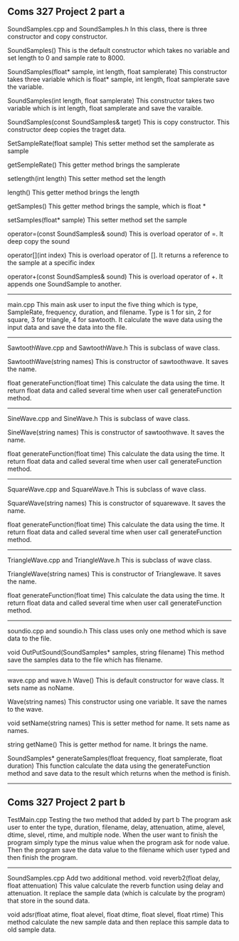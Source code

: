 Coms 327 Project 2 part a
-----------------------------------------------------------------------------------------------------------------------------------
SoundSamples.cpp and SoundSamples.h
In this class, there is three constructor and copy constructor.

SoundSamples()
This is the default constructor which takes no variable and set length to 0 and sample rate to 8000.

SoundSamples(float* sample, int length, float samplerate)
This constructor takes three variable which is float* sample, int length, float samplerate save the variable.

SoundSamples(int length, float samplerate)
This constructor takes two variable which is int length, float samplerate and save the varaible.

SoundSamples(const SoundSamples& target)
This is copy constructor. This constructor deep copies the traget data.

SetSampleRate(float sample)
This setter method set the samplerate as sample

getSempleRate()
This getter method brings the samplerate

setlength(int length)
This setter method set the length

length()
This getter method brings the length

getSamples()
This getter method brings the sample, which is float *

setSamples(float* sample)
This setter method set the sample

operator=(const SoundSamples& sound)
This is overload operator of =. It deep copy the sound

operator[](int index)
This is overload operator of []. It returns a reference to the sample at a specific index

operator+(const SoundSamples& sound)
This is overload operator of +. It appends one SoundSample to another.

-----------------------------------------------------------------------------------------------------------------------------------
main.cpp
This main ask user to input the five thing which is type, SampleRate, frequency, duration, and filename. Type is 1 for sin, 2 for square, 3 for triangle, 4 for sawtooth.
It calculate the wave data using the input data and save the data into the file.

-----------------------------------------------------------------------------------------------------------------------------------
SawtoothWave.cpp and SawtoothWave.h
This is subclass of wave class.

SawtoothWave(string names)
This is constructor of sawtoothwave. It saves the name.

float generateFunction(float time)
This calculate the data using the time. It return float data and called several time when user call generateFunction method.

-----------------------------------------------------------------------------------------------------------------------------------
SineWave.cpp and SineWave.h
This is subclass of wave class.

SineWave(string names)
This is constructor of sawtoothwave. It saves the name.

float generateFunction(float time)
This calculate the data using the time. It return float data and called several time when user call generateFunction method.

-----------------------------------------------------------------------------------------------------------------------------------
SquareWave.cpp and SquareWave.h
This is subclass of wave class.

SquareWave(string names)
This is constructor of squarewave. It saves the name.

float generateFunction(float time)
This calculate the data using the time. It return float data and called several time when user call generateFunction method.

-----------------------------------------------------------------------------------------------------------------------------------
TriangleWave.cpp and TriangleWave.h
This is subclass of wave class.

TriangleWave(string names)
This is constructor of Trianglewave. It saves the name.

float generateFunction(float time)
This calculate the data using the time. It return float data and called several time when user call generateFunction method.

-----------------------------------------------------------------------------------------------------------------------------------
soundio.cpp and soundio.h
This class uses only one method which is save data to the file.

void OutPutSound(SoundSamples* samples, string filename)
This method save the samples data to the file which has filename.

-----------------------------------------------------------------------------------------------------------------------------------
wave.cpp and wave.h
Wave()
This is default constructor for wave class. It sets name as noName.

Wave(string names)
This constructor using one variable. It save the names to the wave.

void setName(string names)
This is setter method for name. It sets name as names.

string getName()
This is getter method for name. It brings the name.

SoundSamples* generateSamples(float frequency, float samplerate, float duration)
This function calculate the data using the generateFunction method and save data to the result which returns when the method is finish.

---------------------------------------------------------------------------------------------------------------------------
Coms 327 Project 2 part b
---------------------------------------------------------------------------------------------------------------------------
TestMain.cpp
Testing the two method that added by part b
The program ask user to enter the type, duration, filename, delay, attenuation, atime, alevel, dtime, slevel, rtime, and multiple node.
When the user want to finish the program simply type the minus value when the program ask for node value.
Then the program save the data value to the filename which user typed and then finish the program.

----------------------------------------------------------------------------------------------------------------------------
SoundSamples.cpp
Add two additional method.
void reverb2(float delay, float attenuation)
This value calculate the reverb function using delay and attenuation. It replace the sample data (which is calculate by the program)
that store in the sound data.

void adsr(float atime, float alevel, float dtime, float slevel, float rtime)
This method calculate the new sample data and then replace this sample data to old sample data.